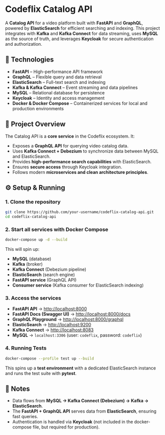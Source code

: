 
# Codeflix Catalog API

A **Catalog API** for a video platform built with **FastAPI** and **GraphQL**, powered by **ElasticSearch** for efficient searching and indexing.
This project integrates with **Kafka** and **Kafka Connect** for data streaming, uses **MySQL** as the source of truth, and leverages **Keycloak** for secure authentication and authorization.

## 🚀 Technologies

* **FastAPI** – High-performance API framework
* **GraphQL** – Flexible query and data retrieval
* **ElasticSearch** – Full-text search and indexing
* **Kafka & Kafka Connect** – Event streaming and data pipelines
* **MySQL** – Relational database for persistence
* **Keycloak** – Identity and access management
* **Docker & Docker Compose** – Containerized services for local and production environments

## 📂 Project Overview

The Catalog API is a **core service** in the Codeflix ecosystem.
It:

* Exposes a **GraphQL API** for querying video catalog data.
* Uses **Kafka Connect + Debezium** to synchronize data between MySQL and ElasticSearch.
* Provides **high-performance search capabilities** with ElasticSearch.
* Ensures **secure access** through Keycloak integration.
* Follows modern **microservices and clean architecture principles**.

## ⚙️ Setup & Running

### 1. Clone the repository

```bash
git clone https://github.com/your-username/codeflix-catalog-api.git
cd codeflix-catalog-api
```

### 2. Start all services with Docker Compose

```bash
docker-compose up -d --build
```

This will spin up:

* **MySQL** (database)
* **Kafka** (broker)
* **Kafka Connect** (Debezium pipeline)
* **ElasticSearch** (search engine)
* **FastAPI service** (GraphQL API)
* **Consumer service** (Kafka consumer for ElasticSearch indexing)

### 3. Access the services

* **FastAPI API** → [http://localhost:8000](http://localhost:8000)
* **FastAPI Docs (Swagger UI)** → [http://localhost:8000/docs](http://localhost:8000/docs)
* **GraphQL Playground** → [http://localhost:8000/graphql](http://localhost:8000/graphql)
* **ElasticSearch** → [http://localhost:9200](http://localhost:9200)
* **Kafka Connect** → [http://localhost:8083](http://localhost:8083)
* **MySQL** → `localhost:3306` (user: `codeflix`, password: `codeflix`)

### 4. Running Tests

```bash
docker-compose --profile test up --build
```

This spins up a **test environment** with a dedicated ElasticSearch instance and runs the test suite with **pytest**.

## 📖 Notes

* Data flows from **MySQL → Kafka Connect (Debezium) → Kafka → ElasticSearch**.
* The **FastAPI + GraphQL API** serves data from **ElasticSearch**, ensuring fast queries.
* Authentication is handled via **Keycloak** (not included in the docker-compose file, but required for production).